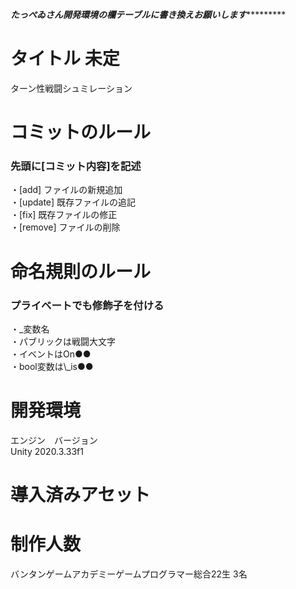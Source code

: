 *****たっぺゐさん開発環境の欄テーブルに書き換えお願いします**************


<h1> タイトル 未定 </h1>
ターン性戦闘シュミレーション

<h1> コミットのルール </h1>
<h3> 先頭に[コミット内容]を記述 </h3>
・[add] ファイルの新規追加<br>
・[update] 既存ファイルの追記<br>
・[fix] 既存ファイルの修正<br>
・[remove] ファイルの削除<br>

<h1> 命名規則のルール </h1>
<h3> プライベートでも修飾子を付ける </h3>
・_変数名<br>
・パブリックは戦闘大文字<br>
・イベントはOn●●<br>
・bool変数は\_is●●<br>

<h1> 開発環境 </h1>
エンジン　バージョン<br>
Unity    2020.3.33f1<br>

<h1> 導入済みアセット </h1>

<h1> 制作人数 </h1>
バンタンゲームアカデミーゲームプログラマー総合22生 3名<br>

